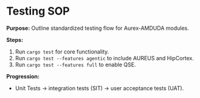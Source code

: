 # Testing SOP

**Purpose:**
Outline standardized testing flow for Aurex-AMDUDA modules.

**Steps:**
1. Run `cargo test` for core functionality.
2. Run `cargo test --features agentic` to include AUREUS and HipCortex.
3. Run `cargo test --features full` to enable QSE.

**Progression:**
- Unit Tests → integration tests (SIT) → user acceptance tests (UAT).

